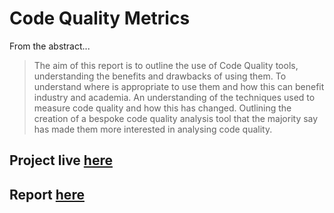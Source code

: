 # Code Quality Metrics

From the abstract...

>The aim of this report is to outline the use of Code Quality tools, understanding the benefits and drawbacks of using them. To understand where is appropriate to use them and how this can benefit industry and academia. An understanding of the techniques used to measure code quality and how this has changed. Outlining the creation of a bespoke code quality analysis tool that the majority say has made them more interested in analysing code quality.


## Project live [here](https://code-quality-honours.herokuapp.com/)

## Report [here](https://github.com/aliveSurfin/code_quality/blob/main/report/final_report/main.pdf)
